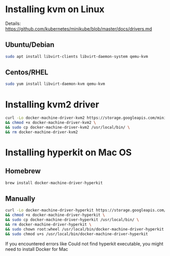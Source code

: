 # Installing kvm on Linux

Details: https://github.com/kubernetes/minikube/blob/master/docs/drivers.md

## Ubuntu/Debian
```bash
sudo apt install libvirt-clients libvirt-daemon-system qemu-kvm
```
## Centos/RHEL
```bash
sudo yum install libvirt-daemon-kvm qemu-kvm
```

# Installing kvm2 driver
```bash
curl -Lo docker-machine-driver-kvm2 https://storage.googleapis.com/minikube/releases/latest/docker-machine-driver-kvm2 \
&& chmod +x docker-machine-driver-kvm2 \
&& sudo cp docker-machine-driver-kvm2 /usr/local/bin/ \
&& rm docker-machine-driver-kvm2
```

# Installing hyperkit on Mac OS

## Homebrew
```bash
brew install docker-machine-driver-hyperkit
```
## Manually
```bash
curl -Lo docker-machine-driver-hyperkit https://storage.googleapis.com/minikube/releases/latest/docker-machine-driver-hyperkit \
&& chmod +x docker-machine-driver-hyperkit \
&& sudo cp docker-machine-driver-hyperkit /usr/local/bin/ \
&& rm docker-machine-driver-hyperkit \
&& sudo chown root:wheel /usr/local/bin/docker-machine-driver-hyperkit \
&& sudo chmod u+s /usr/local/bin/docker-machine-driver-hyperkit
```

If you encountered errors like Could not find hyperkit executable, you might need to install Docker for Mac